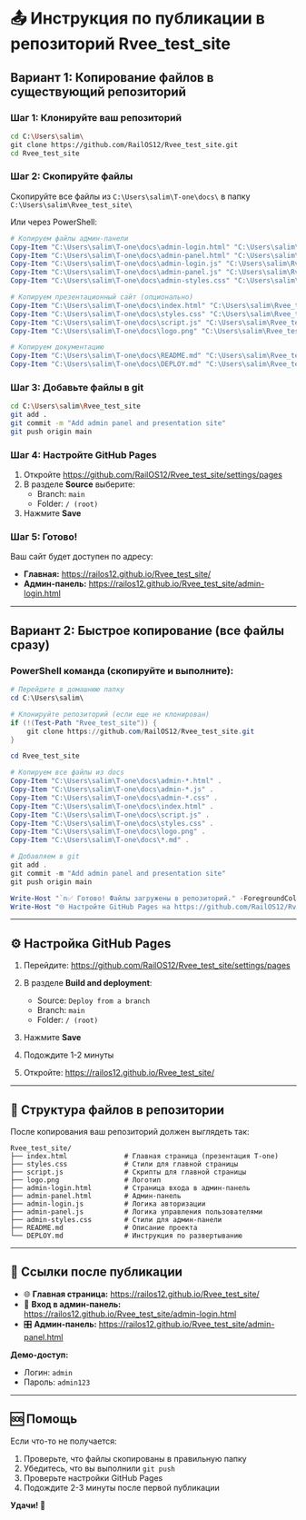 # 📤 Инструкция по публикации в репозиторий Rvee_test_site

## Вариант 1: Копирование файлов в существующий репозиторий

### Шаг 1: Клонируйте ваш репозиторий

```bash
cd C:\Users\salim\
git clone https://github.com/RailOS12/Rvee_test_site.git
cd Rvee_test_site
```

### Шаг 2: Скопируйте файлы

Скопируйте все файлы из `C:\Users\salim\T-one\docs\` в папку `C:\Users\salim\Rvee_test_site\`

Или через PowerShell:

```powershell
# Копируем файлы админ-панели
Copy-Item "C:\Users\salim\T-one\docs\admin-login.html" "C:\Users\salim\Rvee_test_site\"
Copy-Item "C:\Users\salim\T-one\docs\admin-panel.html" "C:\Users\salim\Rvee_test_site\"
Copy-Item "C:\Users\salim\T-one\docs\admin-login.js" "C:\Users\salim\Rvee_test_site\"
Copy-Item "C:\Users\salim\T-one\docs\admin-panel.js" "C:\Users\salim\Rvee_test_site\"
Copy-Item "C:\Users\salim\T-one\docs\admin-styles.css" "C:\Users\salim\Rvee_test_site\"

# Копируем презентационный сайт (опционально)
Copy-Item "C:\Users\salim\T-one\docs\index.html" "C:\Users\salim\Rvee_test_site\"
Copy-Item "C:\Users\salim\T-one\docs\styles.css" "C:\Users\salim\Rvee_test_site\"
Copy-Item "C:\Users\salim\T-one\docs\script.js" "C:\Users\salim\Rvee_test_site\"
Copy-Item "C:\Users\salim\T-one\docs\logo.png" "C:\Users\salim\Rvee_test_site\"

# Копируем документацию
Copy-Item "C:\Users\salim\T-one\docs\README.md" "C:\Users\salim\Rvee_test_site\"
Copy-Item "C:\Users\salim\T-one\docs\DEPLOY.md" "C:\Users\salim\Rvee_test_site\"
```

### Шаг 3: Добавьте файлы в git

```bash
cd C:\Users\salim\Rvee_test_site
git add .
git commit -m "Add admin panel and presentation site"
git push origin main
```

### Шаг 4: Настройте GitHub Pages

1. Откройте https://github.com/RailOS12/Rvee_test_site/settings/pages
2. В разделе **Source** выберите:
   - Branch: `main`
   - Folder: `/ (root)`
3. Нажмите **Save**

### Шаг 5: Готово!

Ваш сайт будет доступен по адресу:
- **Главная:** https://railos12.github.io/Rvee_test_site/
- **Админ-панель:** https://railos12.github.io/Rvee_test_site/admin-login.html

---

## Вариант 2: Быстрое копирование (все файлы сразу)

### PowerShell команда (скопируйте и выполните):

```powershell
# Перейдите в домашнюю папку
cd C:\Users\salim\

# Клонируйте репозиторий (если еще не клонирован)
if (!(Test-Path "Rvee_test_site")) {
    git clone https://github.com/RailOS12/Rvee_test_site.git
}

cd Rvee_test_site

# Копируем все файлы из docs
Copy-Item "C:\Users\salim\T-one\docs\admin-*.html" .
Copy-Item "C:\Users\salim\T-one\docs\admin-*.js" .
Copy-Item "C:\Users\salim\T-one\docs\admin-*.css" .
Copy-Item "C:\Users\salim\T-one\docs\index.html" .
Copy-Item "C:\Users\salim\T-one\docs\script.js" .
Copy-Item "C:\Users\salim\T-one\docs\styles.css" .
Copy-Item "C:\Users\salim\T-one\docs\logo.png" .
Copy-Item "C:\Users\salim\T-one\docs\*.md" .

# Добавляем в git
git add .
git commit -m "Add admin panel and presentation site"
git push origin main

Write-Host "`n✅ Готово! Файлы загружены в репозиторий." -ForegroundColor Green
Write-Host "🌐 Настройте GitHub Pages на https://github.com/RailOS12/Rvee_test_site/settings/pages" -ForegroundColor Cyan
```

---

## ⚙️ Настройка GitHub Pages

1. Перейдите: https://github.com/RailOS12/Rvee_test_site/settings/pages

2. В разделе **Build and deployment**:
   - Source: `Deploy from a branch`
   - Branch: `main`
   - Folder: `/ (root)`

3. Нажмите **Save**

4. Подождите 1-2 минуты

5. Откройте: https://railos12.github.io/Rvee_test_site/

---

## 🎯 Структура файлов в репозитории

После копирования ваш репозиторий должен выглядеть так:

```
Rvee_test_site/
├── index.html              # Главная страница (презентация T-one)
├── styles.css              # Стили для главной страницы
├── script.js               # Скрипты для главной страницы
├── logo.png                # Логотип
├── admin-login.html        # Страница входа в админ-панель
├── admin-panel.html        # Админ-панель
├── admin-login.js          # Логика авторизации
├── admin-panel.js          # Логика управления пользователями
├── admin-styles.css        # Стили для админ-панели
├── README.md               # Описание проекта
└── DEPLOY.md               # Инструкция по развертыванию
```

---

## 🔗 Ссылки после публикации

- 🌐 **Главная страница:** https://railos12.github.io/Rvee_test_site/
- 🔐 **Вход в админ-панель:** https://railos12.github.io/Rvee_test_site/admin-login.html
- 🎛️ **Админ-панель:** https://railos12.github.io/Rvee_test_site/admin-panel.html

**Демо-доступ:**
- Логин: `admin`
- Пароль: `admin123`

---

## 🆘 Помощь

Если что-то не получается:

1. Проверьте, что файлы скопированы в правильную папку
2. Убедитесь, что вы выполнили `git push`
3. Проверьте настройки GitHub Pages
4. Подождите 2-3 минуты после первой публикации

**Удачи! 🚀**
